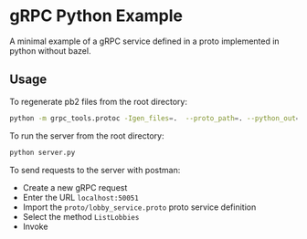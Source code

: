 # gRPC Python Example

A minimal example of a gRPC service defined in a proto implemented in python without bazel.

## Usage

To regenerate pb2 files from the root directory:

```bash
python -m grpc_tools.protoc -Igen_files=.  --proto_path=. --python_out=. --grpc_python_out=. ./lobby_service.proto
```

To run the server from the root directory:

```bash
python server.py
```

To send requests to the server with postman:

- Create a new gRPC request
- Enter the URL `localhost:50051`
- Import the `proto/lobby_service.proto` proto service definition
- Select the method `ListLobbies`
- Invoke
